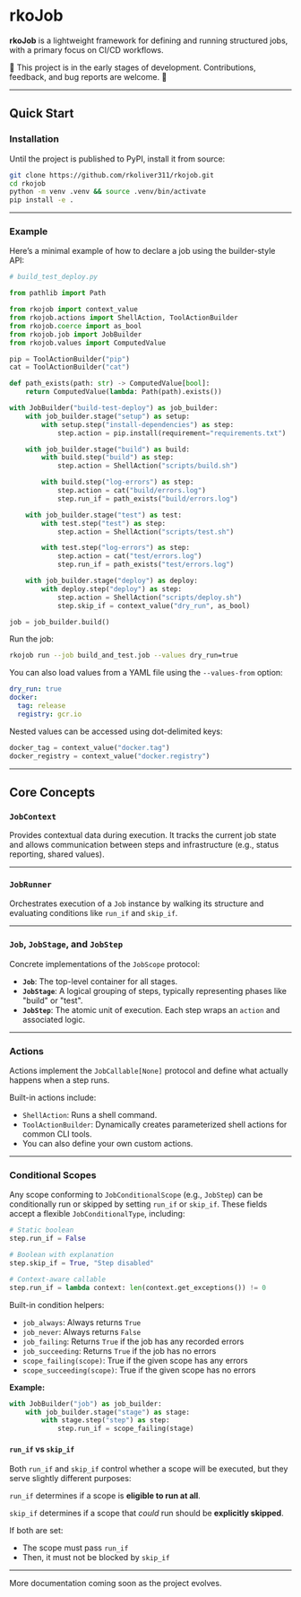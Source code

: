 # rkoJob

**rkoJob** is a lightweight framework for defining and running structured jobs, with a primary focus on CI/CD workflows.

🐣 This project is in the early stages of development. Contributions, feedback, and bug reports are welcome. 🌱

---

## Quick Start

### Installation

Until the project is published to PyPI, install it from source:

```bash
git clone https://github.com/rkoliver311/rkojob.git
cd rkojob
python -m venv .venv && source .venv/bin/activate
pip install -e .
```

---

### Example

Here’s a minimal example of how to declare a job using the builder-style API:

```python
# build_test_deploy.py

from pathlib import Path

from rkojob import context_value
from rkojob.actions import ShellAction, ToolActionBuilder
from rkojob.coerce import as_bool
from rkojob.job import JobBuilder
from rkojob.values import ComputedValue

pip = ToolActionBuilder("pip")
cat = ToolActionBuilder("cat")

def path_exists(path: str) -> ComputedValue[bool]:
    return ComputedValue(lambda: Path(path).exists())

with JobBuilder("build-test-deploy") as job_builder:
    with job_builder.stage("setup") as setup:
        with setup.step("install-dependencies") as step:
            step.action = pip.install(requirement="requirements.txt")

    with job_builder.stage("build") as build:
        with build.step("build") as step:
            step.action = ShellAction("scripts/build.sh")

        with build.step("log-errors") as step:
            step.action = cat("build/errors.log")
            step.run_if = path_exists("build/errors.log")

    with job_builder.stage("test") as test:
        with test.step("test") as step:
            step.action = ShellAction("scripts/test.sh")

        with test.step("log-errors") as step:
            step.action = cat("test/errors.log")
            step.run_if = path_exists("test/errors.log")

    with job_builder.stage("deploy") as deploy:
        with deploy.step("deploy") as step:
            step.action = ShellAction("scripts/deploy.sh")
            step.skip_if = context_value("dry_run", as_bool)

job = job_builder.build()
```

Run the job:

```bash
rkojob run --job build_and_test.job --values dry_run=true
```

You can also load values from a YAML file using the `--values-from` option:

```yaml
dry_run: true
docker:
  tag: release
  registry: gcr.io
```

Nested values can be accessed using dot-delimited keys:

```python
docker_tag = context_value("docker.tag")
docker_registry = context_value("docker.registry")
```

---

## Core Concepts

### `JobContext`

Provides contextual data during execution. It tracks the current job state and allows communication between steps and infrastructure (e.g., status reporting, shared values).

---

### `JobRunner`

Orchestrates execution of a `Job` instance by walking its structure and evaluating conditions like `run_if` and `skip_if`.

---

### `Job`, `JobStage`, and `JobStep`

Concrete implementations of the `JobScope` protocol:

- **`Job`**: The top-level container for all stages.
- **`JobStage`**: A logical grouping of steps, typically representing phases like "build" or "test".
- **`JobStep`**: The atomic unit of execution. Each step wraps an `action` and associated logic.

---

### Actions

Actions implement the `JobCallable[None]` protocol and define what actually happens when a step runs.

Built-in actions include:

- `ShellAction`: Runs a shell command.
- `ToolActionBuilder`: Dynamically creates parameterized shell actions for common CLI tools.
- You can also define your own custom actions.

---

### Conditional Scopes

Any scope conforming to `JobConditionalScope` (e.g., `JobStep`) can be conditionally run or skipped by setting `run_if` or `skip_if`. These fields accept a flexible `JobConditionalType`, including:

```python
# Static boolean
step.run_if = False

# Boolean with explanation
step.skip_if = True, "Step disabled"

# Context-aware callable
step.run_if = lambda context: len(context.get_exceptions()) != 0
```

Built-in condition helpers:

- `job_always`: Always returns `True`
- `job_never`: Always returns `False`
- `job_failing`: Returns `True` if the job has any recorded errors
- `job_succeeding`: Returns `True` if the job has no errors
- `scope_failing(scope)`: True if the given scope has any errors
- `scope_succeeding(scope)`: True if the given scope has no errors

**Example:**

```python
with JobBuilder("job") as job_builder:
    with job_builder.stage("stage") as stage:
        with stage.step("step") as step:
            step.run_if = scope_failing(stage)
```

#### `run_if` vs `skip_if`

Both `run_if` and `skip_if` control whether a scope will be executed, but they serve slightly different purposes:

`run_if` determines if a scope is **eligible to run at all**.

`skip_if` determines if a scope that *could* run should be **explicitly skipped**.

If both are set:

- The scope must pass `run_if`
- Then, it must not be blocked by `skip_if`

---

More documentation coming soon as the project evolves.
